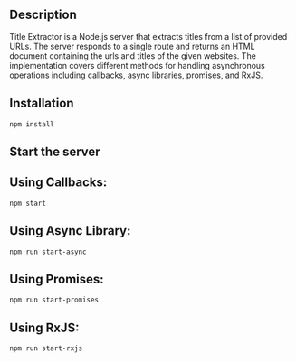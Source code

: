 ## Description

Title Extractor is a Node.js server that extracts titles from a list of provided URLs. The server responds to a single route and returns an HTML document containing the urls and titles of the given websites. The implementation covers different methods for handling asynchronous operations including callbacks, async libraries, promises, and RxJS.

## Installation

`npm install`

## Start the server

## Using Callbacks:

`npm start`

## Using Async Library:

`npm run start-async`

## Using Promises:

`npm run start-promises`

## Using RxJS:

`npm run start-rxjs`
